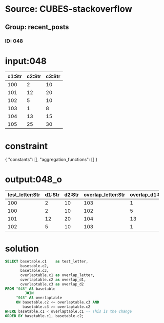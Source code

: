 # Source: CUBES-stackoverflow
## Group: recent_posts
### ID: 048

# input:048

| c1:Str | c2:Str | c3:Str |
|---|---|---|
| 100 | 2 | 10 |
| 101 | 12 | 20 |
| 102 | 5 | 10 |
| 103 | 1 | 8 |
| 104 | 13 | 15 |
| 105 | 25 | 30 |

# constraint

{
  "constants": [],
  "aggregation_functions": []
}

# output:048_o

| test_letter:Str | d1:Str | d2:Str | overlap_letter:Str | overlap_d1:Str | overlap_d2:Str |
|---|---|---|---|---|---|
| 100 | 2 | 10 | 103 | 1 | 8 |
| 100 | 2 | 10 | 102 | 5 | 10 |
| 101 | 12 | 20 | 104 | 13 | 15 |
| 102 | 5 | 10 | 103 | 1 | 8 |

# solution

```sql
SELECT basetable.c1    as test_letter,
       basetable.c2,
       basetable.c3,
       overlaptable.c1 as overlap_letter,
       overlaptable.c2 as overlap_d1,
       overlaptable.c3 as overlap_d2
FROM "048" AS basetable
         JOIN
     "048" AS overlaptable
     ON basetable.c2 <= overlaptable.c3 AND
        basetable.c3 >= overlaptable.c2
WHERE basetable.c1 < overlaptable.c1 -- This is the change
ORDER BY basetable.c1, basetable.c2;
```
